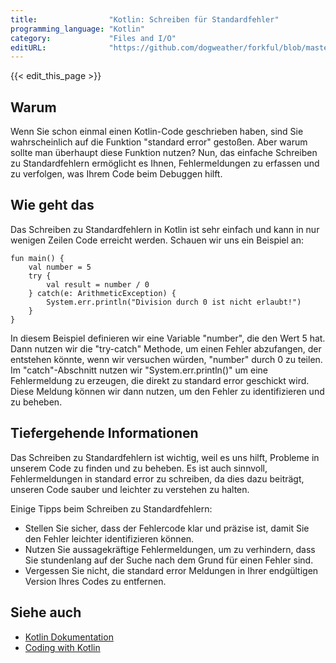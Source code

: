 ```yaml
---
title:                "Kotlin: Schreiben für Standardfehler"
programming_language: "Kotlin"
category:             "Files and I/O"
editURL:              "https://github.com/dogweather/forkful/blob/master/content/de/kotlin/writing-to-standard-error.md"
---
```


{{< edit_this_page >}}

## Warum

Wenn Sie schon einmal einen Kotlin-Code geschrieben haben, sind Sie wahrscheinlich auf die Funktion "standard error" gestoßen. Aber warum sollte man überhaupt diese Funktion nutzen? Nun, das einfache Schreiben zu Standardfehlern ermöglicht es Ihnen, Fehlermeldungen zu erfassen und zu verfolgen, was Ihrem Code beim Debuggen hilft.

## Wie geht das

Das Schreiben zu Standardfehlern in Kotlin ist sehr einfach und kann in nur wenigen Zeilen Code erreicht werden. Schauen wir uns ein Beispiel an:

```
fun main() {
    val number = 5
    try {
        val result = number / 0
    } catch(e: ArithmeticException) {
        System.err.println("Division durch 0 ist nicht erlaubt!")
    }
}
```

In diesem Beispiel definieren wir eine Variable "number", die den Wert 5 hat. Dann nutzen wir die "try-catch" Methode, um einen Fehler abzufangen, der entstehen könnte, wenn wir versuchen würden, "number" durch 0 zu teilen. Im "catch"-Abschnitt nutzen wir "System.err.println()" um eine Fehlermeldung zu erzeugen, die direkt zu standard error geschickt wird. Diese Meldung können wir dann nutzen, um den Fehler zu identifizieren und zu beheben.

## Tiefergehende Informationen

Das Schreiben zu Standardfehlern ist wichtig, weil es uns hilft, Probleme in unserem Code zu finden und zu beheben. Es ist auch sinnvoll, Fehlermeldungen in standard error zu schreiben, da dies dazu beiträgt, unseren Code sauber und leichter zu verstehen zu halten.

Einige Tipps beim Schreiben zu Standardfehlern:

- Stellen Sie sicher, dass der Fehlercode klar und präzise ist, damit Sie den Fehler leichter identifizieren können.
- Nutzen Sie aussagekräftige Fehlermeldungen, um zu verhindern, dass Sie stundenlang auf der Suche nach dem Grund für einen Fehler sind.
- Vergessen Sie nicht, die standard error Meldungen in Ihrer endgültigen Version Ihres Codes zu entfernen.

## Siehe auch

- [Kotlin Dokumentation](https://kotlinlang.org/docs/reference/exceptions.html)
- [Coding with Kotlin](https://www.codingwithkotlin.com/working-with-standard-error-in-kotlin/)